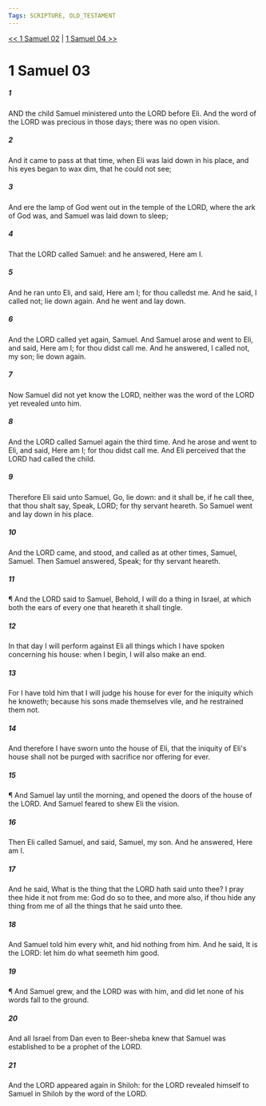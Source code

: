```yaml
---
Tags: SCRIPTURE, OLD_TESTAMENT
---
```


[<< 1 Samuel 02](OLD_TESTAMENT/09_1_Samuel/1_Samuel_02.md) | [1 Samuel 04 >>](OLD_TESTAMENT/09_1_Samuel/1_Samuel_04.md)

# 1 Samuel 03

##### 1

AND the child Samuel ministered unto the LORD before Eli. And the word of the LORD was precious in those days; there was no open vision.

##### 2

And it came to pass at that time, when Eli was laid down in his place, and his eyes began to wax dim, that he could not see;

##### 3

And ere the lamp of God went out in the temple of the LORD, where the ark of God was, and Samuel was laid down to sleep;

##### 4

That the LORD called Samuel: and he answered, Here am I.

##### 5

And he ran unto Eli, and said, Here am I; for thou calledst me. And he said, I called not; lie down again. And he went and lay down.

##### 6

And the LORD called yet again, Samuel. And Samuel arose and went to Eli, and said, Here am I; for thou didst call me. And he answered, I called not, my son; lie down again.

##### 7

Now Samuel did not yet know the LORD, neither was the word of the LORD yet revealed unto him.

##### 8

And the LORD called Samuel again the third time. And he arose and went to Eli, and said, Here am I; for thou didst call me. And Eli perceived that the LORD had called the child.

##### 9

Therefore Eli said unto Samuel, Go, lie down: and it shall be, if he call thee, that thou shalt say, Speak, LORD; for thy servant heareth. So Samuel went and lay down in his place.

##### 10

And the LORD came, and stood, and called as at other times, Samuel, Samuel. Then Samuel answered, Speak; for thy servant heareth.

##### 11

¶ And the LORD said to Samuel, Behold, I will do a thing in Israel, at which both the ears of every one that heareth it shall tingle.

##### 12

In that day I will perform against Eli all things which I have spoken concerning his house: when I begin, I will also make an end.

##### 13

For I have told him that I will judge his house for ever for the iniquity which he knoweth; because his sons made themselves vile, and he restrained them not.

##### 14

And therefore I have sworn unto the house of Eli, that the iniquity of Eli's house shall not be purged with sacrifice nor offering for ever.

##### 15

¶ And Samuel lay until the morning, and opened the doors of the house of the LORD. And Samuel feared to shew Eli the vision.

##### 16

Then Eli called Samuel, and said, Samuel, my son. And he answered, Here am I.

##### 17

And he said, What is the thing that the LORD hath said unto thee? I pray thee hide it not from me: God do so to thee, and more also, if thou hide any thing from me of all the things that he said unto thee.

##### 18

And Samuel told him every whit, and hid nothing from him. And he said, It is the LORD: let him do what seemeth him good.

##### 19

¶ And Samuel grew, and the LORD was with him, and did let none of his words fall to the ground.

##### 20

And all Israel from Dan even to Beer-sheba knew that Samuel was established to be a prophet of the LORD.

##### 21

And the LORD appeared again in Shiloh: for the LORD revealed himself to Samuel in Shiloh by the word of the LORD.
